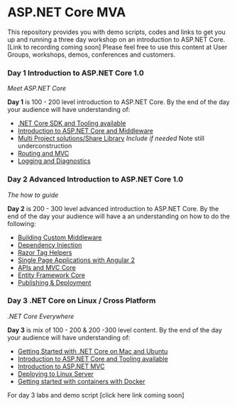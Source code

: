 # ASP.NET Core MVA

This repository provides you with demo scripts, codes and links to get you up and running a three day workshop on an introduction to ASP.NET Core.
[Link to recording coming soon]
Please feel free to use this content at User Groups,  workshops, demos, conferences and customers.
### Day 1 Introduction to ASP.NET Core 1.0

*Meet ASP.NET Core*

**Day 1** is 100 - 200 level  introduction to ASP.NET Core. By the end of the day your audience will have understanding of:
 - [.NET Core SDK and Tooling available](https://github.com/LadyNaggaga/ASP.NETCoreMVA/blob/master/Introduction/GettingStarted.md) 
 - [Introduction to ASP.NET Core and  Middleware](https://github.com/LadyNaggaga/ASP.NETCoreMVA/blob/master/Introduction/IntroductiontoASPNETCore.md)
 - [Multi Project solutions/Share Library](https://github.com/LadyNaggaga/ASP.NETCoreMVA/blob/master/Introduction/sharedlibrary.md) *Include if needed* Note still underconstruction
 - [Routing and MVC](https://github.com/LadyNaggaga/ASP.NETCoreMVA/blob/master/Introduction/RoutingandMVC.md)
 - [Logging and Diagnostics](https://github.com/LadyNaggaga/ASP.NETCoreMVA/blob/master/Introduction/LoggingandDiagnostics.md)



### Day 2 Advanced Introduction to ASP.NET Core 1.0 

*The how to guide*

**Day 2** is 200 - 300 level advanced introduction to ASP.NET Core. By the end of the day your audience will have a an understanding on how to do the following:
- [Building Custom Middleware](https://github.com/LadyNaggaga/ASP.NETCoreMVA/blob/master/Advanced/CustomMiddleware.md)
- [Dependency Injection](https://github.com/LadyNaggaga/ASP.NETCoreMVA/blob/master/Advanced/DependencyInjectionandunittesting.md)
- [Razor Tag Helpers](https://github.com/LadyNaggaga/ASP.NETCoreMVA/blob/master/Advanced/RazorTagHelpers.md)
- [Single Page Applications with Angular 2](https://github.com/LadyNaggaga/ASP.NETCoreMVA/blob/master/Advanced/SPA.md)
- [APIs and MVC Core](https://github.com/LadyNaggaga/ASP.NETCoreMVA/blob/master/Advanced/APIsandMVCCore.md) 
- [Entity Framework Core](https://github.com/LadyNaggaga/ASP.NETCoreMVA/blob/master/Advanced/Entityframeworkcore.md)
- [Publishing & Deployment](https://github.com/LadyNaggaga/ASP.NETCoreMVA/blob/master/Advanced/Publishinganddeployment.md) 



### Day 3 .NET Core  on Linux /  Cross Platform 

*.NET Core Everywhere*

**Day 3**  is mix of 100 - 200 & 200 -300 level content. By the end of the day your audience will have understanding of:
- [Getting Started with .NET Core on Mac and Ubuntu](https://github.com/LadyNaggaga/ASP.NETCoreMVA/blob/master/CrossPlatform/ASPNETUBUNTU.md)
- [Introduction to ASP.NET Core and Tooling available](https://github.com/LadyNaggaga/ASP.NETCoreMVA/blob/master/CrossPlatform/IntroductiontoASPNETCore.md)
- [Introduction to ASP.NET MVC](https://github.com/LadyNaggaga/ASP.NETCoreMVA/blob/master/CrossPlatform/ASPNETMVC.md)
- [Deploying to Linux Server](https://github.com/LadyNaggaga/ASP.NETCoreMVA/blob/master/CrossPlatform/DeployingtoLinux.md) 
- [Getting started with containers with Docker](https://github.com/LadyNaggaga/ASP.NETCoreMVA/blob/master/CrossPlatform/WorkingwithContainers.md)

For day 3 labs and demo script [click here link coming soon]



